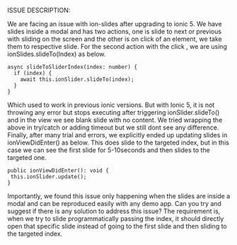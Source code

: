 ISSUE DESCRIPTION:

We are facing an issue with ion-slides after upgrading to ionic 5. We have slides inside a modal and has two actions, one is slide to next or previous with sliding on the screen and the other is on click of an element, we take them to respective slide. For the second action with the click , we are using ionSlides.slideTo(Index) as below.
  ```shell
  async slideToSliderIndex(index: number) {
    if (index) {
      await this.ionSlider.slideTo(index);
    }
  }
  ```
Which used to work in previous ionic versions. But with Ionic 5, it is not throwing any error but stops executing after triggering ionSlider.slideTo() and in the view we see blank slide with no content. We tried wrapping the above in try/catch or adding timeout but we still dont see any difference.
Finally, after many trial and errors, we explicitly ended up updating slides in ionViewDidEnter() as below. This does slide to the targeted index, but in this case we can see the first slide for 5-10seconds and then slides to the targeted one.
   ```shell
  public ionViewDidEnter(): void {
    this.ionSlider.update();
  }
  ```
Importantly, we found this issue only happening when the slides are inside a modal and can be reproduced easily with any demo app. Can you try and suggest if there is any solution to address this issue? The requirement is, when we try to slide programmatically passing the index, it should directly open that specific slide instead of going to the first slide and then sliding to the targeted index.
